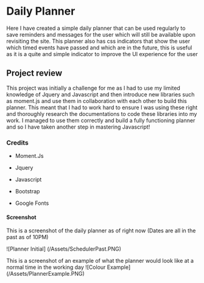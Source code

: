 # Daily Planner

Here I have created a simple daily planner that can be used regularly to save reminders and messages for the user which will still be available upon revisiting the site. This planner also has css indicators that show the user which timed events have passed and which are in the future, this is useful as it is a quite and simple indicator to improve the UI experience for the user

## Project review

This project was initially a challenge for me as I had to use my limited knowledge of Jquery and Javascript and then introduce new libraries such as moment.js and use them in collaboration with each other to build this planner. This meant that I had to work hard to ensure I was using these right and thoroughly research the documentations to code these libraries into my work. I managed to use them correctly and build a fully functioning planner and so I have taken another step in mastering Javascript!

### Credits

- Moment.Js

- Jquery

- Javascript

- Bootstrap

- Google Fonts

#### Screenshot

This is a screenshot of the daily planner as of right now (Dates are all in the past as of 10PM)

![Planner Initial] (/Assets/SchedulerPast.PNG)

This is a screenshot of an example of what the planner would look like at a normal time in the working day
![Colour Example] (/Assets/PlannerExample.PNG)
